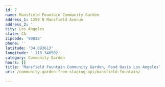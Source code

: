 ```yaml
---
id: 7
name: Mansfield Fountain Community Garden
address_1: 1259 N Mansfield Avenue
address_2: ''
city: Los Angeles
state: CA
zipcode: '90038'
phone: ''
latitude: '34.093613'
longitude: '-118.340502'
category: Community Garden
hours: []
title: 'Mansfield Fountain Community Garden, Food Oasis Los Angeles'
uri: /community-garden-from-staging-api/mansfield-fountain/

---
```


